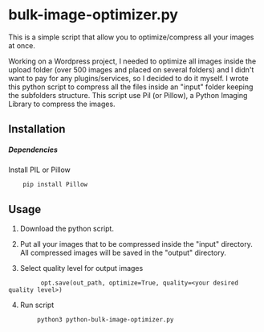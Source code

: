 # bulk-image-optimizer.py
This is a simple script that allow you to optimize/compress all your images at once.

Working on a Wordpress project, I needed to optimize all images inside the upload folder (over 500 images and placed on several folders) and I didn't want to pay for any plugins/services, so I decided to do it myself. 
I wrote this python script to compress all the files inside an "input" folder keeping the subfolders structure.
This script use Pil (or Pillow), a Python Imaging Library to compress the images.

## Installation

##### Dependencies
Install PIL or Pillow
```
    pip install Pillow
```

## Usage
1. Download the python script. 

2. Put all your images that to be compressed inside the "input" directory. All compressed images will be saved in the "output" directory.

3. Select quality level for output images

```
		 opt.save(out_path, optimize=True, quality=<your desired quality level>)
```
4. Run script
```
		python3 python-bulk-image-optimizer.py
```




